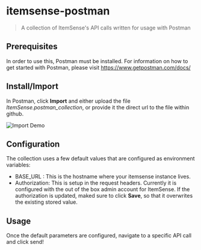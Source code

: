 # itemsense-postman
> A collection of ItemSense's API calls written for usage with Postman

## Prerequisites
In order to use this, Postman must be installed. For information on how to get started with Postman, please visit https://www.getpostman.com/docs/

## Install/Import
In Postman, click **Import** and either upload the file *ItemSense.postman_collection*, or provide it the direct url to the file within github. 

![Import Demo](http://g.recordit.co/d0VM4WgYKX.gif)

## Configuration
The collection uses a few default values that are configured as environment variables:

- BASE_URL : This is the hostname where your itemsense instance lives.
- Authorization: This is setup in the request headers. Currently it is configured with the out of the box admin account for ItemSense. If the authorization is updated, maked sure to click **Save**, so that it overwrites the existing stored value.

## Usage
Once the default parameters are configured, navigate to a specific API call and click send! 
